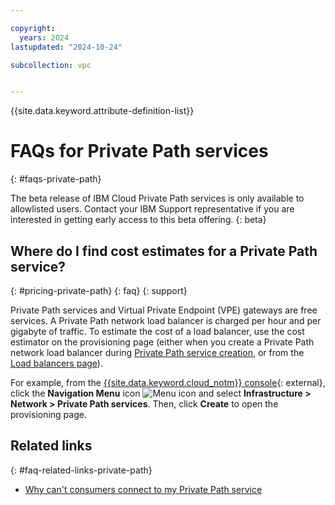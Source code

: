 ```yaml
---

copyright:
  years: 2024
lastupdated: "2024-10-24"

subcollection: vpc


---
```


{{site.data.keyword.attribute-definition-list}}

# FAQs for Private Path services
{: #faqs-private-path}

The beta release of IBM Cloud Private Path services is only available to allowlisted users. Contact your IBM Support representative if you are interested in getting early access to this beta offering.
{: beta}

## Where do I find cost estimates for a Private Path service?
{: #pricing-private-path}
{: faq}
{: support}

Private Path services and Virtual Private Endpoint (VPE) gateways are free services. A Private Path network load balancer is charged per hour and per gigabyte of traffic. To estimate the cost of a load balancer, use the cost estimator on the provisioning page (either when you create a Private Path network load balancer during [Private Path service creation](/infrastructure/provision/privatePathService), or from the [Load balancers page](/infrastructure/network/loadBalancers)).

For example, from the [{{site.data.keyword.cloud_notm}} console](/login){: external}, click the **Navigation Menu** icon ![Menu icon](../../icons/icon_hamburger.svg) and select **Infrastructure > Network > Private Path services**. Then, click **Create** to open the provisioning page.

## Related links
{: #faq-related-links-private-path}

* [Why can't consumers connect to my Private Path service](/docs/vpc?topic=vpc-troubleshoot-pps-1)
